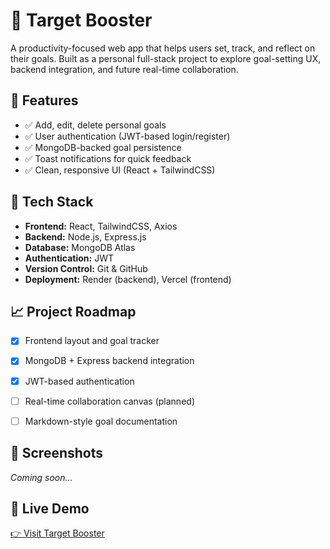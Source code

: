# 🎯 Target Booster

A productivity-focused web app that helps users set, track, and reflect on their goals. Built as a personal full-stack project to explore goal-setting UX, backend integration, and future real-time collaboration.

## 🚀 Features

- ✅ Add, edit, delete personal goals
- ✅ User authentication (JWT-based login/register)
- ✅ MongoDB-backed goal persistence
- ✅ Toast notifications for quick feedback
- ✅ Clean, responsive UI (React + TailwindCSS)

## 🔧 Tech Stack

- **Frontend:** React, TailwindCSS, Axios
- **Backend:** Node.js, Express.js
- **Database:** MongoDB Atlas
- **Authentication:** JWT
- **Version Control:** Git & GitHub
- **Deployment:** Render (backend), Vercel (frontend)

## 📈 Project Roadmap

- [x] Frontend layout and goal tracker
- [x] MongoDB + Express backend integration
- [x] JWT-based authentication
- [ ] Real-time collaboration canvas (planned)
- [ ] Markdown-style goal documentation


## 📸 Screenshots

_Coming soon..._

## 🔗 Live Demo

[👉 Visit Target Booster](https://targetbooster.onrender.com)


